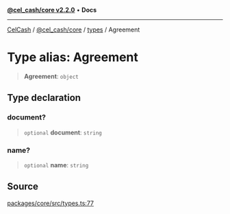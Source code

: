 [**@cel_cash/core v2.2.0**](../../README.md) • **Docs**

***

[CelCash](../../../../packages.md) / [@cel\_cash/core](../../README.md) / [types](../README.md) / Agreement

# Type alias: Agreement

> **Agreement**: `object`

## Type declaration

### document?

> `optional` **document**: `string`

### name?

> `optional` **name**: `string`

## Source

[packages/core/src/types.ts:77](https://github.com/Pyxlab/celcash/blob/b57c7034bd65dcd5b083f272f9cfe6cc4ff73f7b/packages/core/src/types.ts#L77)

